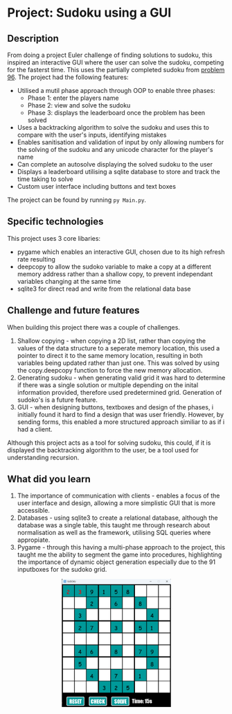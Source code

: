 # Project: Sudoku using a GUI

## Description

From doing a project Euler challenge of finding solutions to sudoku, this inspired an interactive GUI where the user can solve the sudoku, competing for the fasterst time. This uses the partially completed sudoku from [problem 96](https://projecteuler.net/problem=96). The project had the following features:
- Utilised a mutil phase approach through OOP to enable three phases:
    - Phase 1: enter the players name
    - Phase 2: view and solve the sudoku 
    - Phase 3: displays the leaderboard once the problem has been solved
- Uses a backtracking algorithm to solve the sudoku and uses this to compare with the user's inputs, identifying mistakes 
- Enables sanitisation and validation of input by only allowing numbers for the solving of the sudoku and any unicode character for the player's name
- Can complete an autosolve displaying the solved sudoku to the user 
- Displays a leaderboard utilising a sqlite database to store and track the time taking to solve 
- Custom user interface including buttons and text boxes

The project can be found by running `py Main.py`.

## Specific technologies
This project uses 3 core libaries:
- pygame which enables an interactive GUI, chosen due to its high refresh rate resulting 
- deepcopy to allow the sudoko variable to make a copy at a different memory address rather than a shallow copy, to prevent independant variables changing at the same time
- sqlite3 for direct read and write from the relational data base

## Challenge and future features
When building this project there was a couple of challenges.
1. Shallow copying - when copying a 2D list, rather than copying the values of the data structure to a seperate memory location, this used a pointer to direct it to the same memory location, resulting in both variables being updated rather than just one.  This was solved by using the copy.deepcopy function to force the new memory allocation.
2. Generating sudoku - when generating valid grid it was hard to determine if there was a single solution or multiple depending on the inital information provided, therefore used predetermined grid. Generation of sudoko's is a future feature. 
3. GUI - when designing buttons, textboxes and design of the phases, i initially found it hard to find a design that was user friendly. However, by sending forms, this enabled a more structured approach similiar to as if i had a client.

Although this project acts as a tool for solving sudoku, this could, if it is displayed the backtracking algorithm to the user, be a tool used for understanding recursion.

## What did you learn
1. The importance of communication with clients - enables a focus of the user interface and design, allowing a more simplistic GUI that is more accessible.
2. Databases - using sqlite3 to create a relational database, although the database was a single table, this taught me through research about normalisation as well as the framework, utilising SQL queries where appropiate.
3. Pygame - through this having a multi-phase approach to the project, this taught me the ability to segment the game into procedures, highlighting the importance of dynamic object generation especially due to the 91 inputboxes for the sudoko grid.

<p align="center" width="100%">
    <img width="50%" src="Sudoko_GUI.png">
</p>
